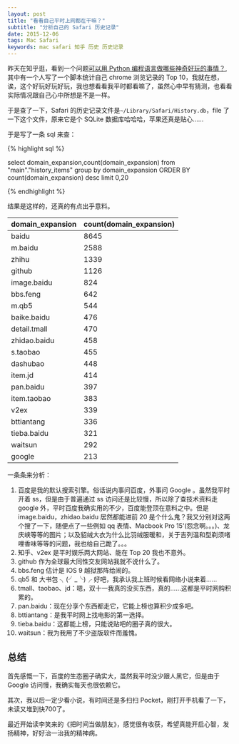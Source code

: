 ```yaml
---
layout: post
title: "看看自己平时上网都在干嘛？"
subtitle: "分析自己的 Safari 历史记录"
date: 2015-12-06
tags: Mac Safari
keywords: mac safari 知乎 历史 历史记录
---
```


昨天在知乎逛，看到一个问题[可以用 Python 编程语言做哪些神奇好玩的事情？](http://www.zhihu.com/question/21395276),其中有一个人写了一个脚本统计自己 chrome 浏览记录的 Top 10，我就在想，诶，这个好玩好玩好玩，我也想看看我平时都看嘛了，虽然心中早有猜测，也看看实际情况跟自己心中所想是不是一样。

于是查了一下，Safari 的历史记录文件是`~/Library/Safari/History.db`，file 了一下这个文件，原来它是个 SQLite 数据库哈哈哈，苹果还真是贴心……

于是写了一条 sql 来查：


{% highlight sql %}

select domain_expansion,count(domain_expansion) from "main"."history_items"  group by domain_expansion  ORDER BY count(domain_expansion) desc limit 0,20

{% endhighlight %}


结果是这样的，还真的有点出乎意料。

|domain_expansion|count(domain_expansion)|
|------|------|
|baidu|8645|
|m.baidu|2588|
|zhihu|1339|
|github|1126|
|image.baidu|824|
|bbs.feng|642|
|m.qb5|544|
|baike.baidu|476|
|detail.tmall|470|
|zhidao.baidu|458|
|s.taobao|455|
|dashubao|448|
|item.jd|414|
|pan.baidu|397|
|item.taobao|383|
|v2ex|339|
|bttiantang|336|
|tieba.baidu|321|
|waitsun|292|
|google|213|

一条条来分析：

1. 百度是我的默认搜索引擎。俗话说内事问百度，外事问 Google 。虽然我平时开着 ss，但是由于普遍通过 ss 访问还是比较慢，所以除了查技术资料走 google 外，平时百度我确实用的不少，百度能登顶在意料之中。但是 image.baidu，zhidao.baidu 居然都能进前 20 是个什么鬼？我又分别对这两个搜了一下，随便点了一些例如 qq 表情、Macbook Pro 15'(怨念啊。。。)、龙庆峡等等的图片；以及貂绒大衣为什么比羽绒服暖和，关于吉列温和型剃须啫哩香味等等的问题，我也给自己跪了。。。
2. 知乎、v2ex 是平时娱乐两大网站、能在 Top 20 我也不意外。
3. github 作为全球最大同性交友网站我就不说什么了。
4. bbs.feng 估计是 IOS 9 越狱那阵给闹的。
5. qb5 和 大书包 ╮(╯_╰)╭ 好吧，我承认我上班时候看网络小说来着……
6. tmall、taobao、jd：嗯，双十一我真的没买东西，真的……这都是平时网购积累的。
7.  pan.baidu：现在分享个东西都走它，它能上榜也算积少成多吧。
8. bttiantang：是我平时网上找电影的第一选择。
9. tieba.baidu：这都能上榜，只能说贴吧的圈子真的很大。
10. waitsun：我为我用了不少盗版软件而羞愧。


## 总结

首先感慨一下，百度的生态圈子确实大，虽然我平时没少跟人黑它，但是由于 Google 访问慢，我确实每天也很依赖它。

其次，我以后一定少看小说，有时间还是多扫扫 Pocket，刚打开手机看了一下，未读又堆到快700了。

最近开始读李笑来的《把时间当做朋友》，感觉很有收获，希望真能开启心智，发扬精神，好好治一治我的精神病。

